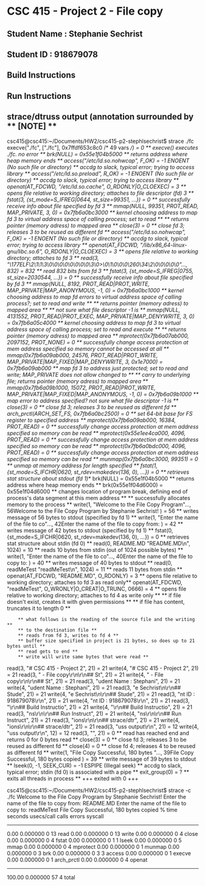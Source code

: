 # CSC 415 - Project 2 - File copy

## Student Name : Stephanie Sechrist

## Student ID   : 918679078

## Build Instructions

## Run Instructions

## strace/dtruss output (annotation surrounded by ** [NOTE] **
csc415@csc415:~/Documents/HW2/csc415-p2-stephlsechrist$ strace ./fc
execve("./fc", ["./fc"], 0x7ffdf653c8c0 /* 49 vars */) = 0
        ** execve() executes ./fc. no error **
brk(NULL)                               = 0x55e1f04b5000
        ** returns address where heap memory ends **
access("/etc/ld.so.nohwcap", F_OK)      = -1 ENOENT (No such file or directory)
        ** accdg to slack, typical error; trying to access library **
access("/etc/ld.so.preload", R_OK)      = -1 ENOENT (No such file or directory)
        ** accdg to slack, typical error; trying to access library **
openat(AT_FDCWD, "/etc/ld.so.cache", O_RDONLY|O_CLOEXEC) = 3
        ** opens file relative to working directory; attaches to file descriptor (fd) 3 **
fstat(3, {st_mode=S_IFREG|0644, st_size=99351, ...}) = 0
        ** successfully receive info about file specified by fd 3 **
mmap(NULL, 99351, PROT_READ, MAP_PRIVATE, 3, 0) = 0x7fb6a0bc3000
        ** kernel choosing address to map fd 3 to virtual address space of calling process; set to read ** 
        ** returns pointer (memory adress) to mapped area **
close(3)                                = 0
        ** close fd 3; releases 3 to be reused as different fd **
access("/etc/ld.so.nohwcap", F_OK)      = -1 ENOENT (No such file or directory)
        ** accdg to slack, typical error; trying to access library **
openat(AT_FDCWD, "/lib/x86_64-linux-gnu/libc.so.6", O_RDONLY|O_CLOEXEC) = 3
        ** opens file relative to working directory; attaches to fd 3 **
read(3, "\177ELF\2\1\1\3\0\0\0\0\0\0\0\0\3\0>\0\1\0\0\0\260\34\2\0\0\0\0\0"..., 832) = 832
        ** read 832 bits from fd 3 **
fstat(3, {st_mode=S_IFREG|0755, st_size=2030544, ...}) = 0
        ** successfully receive info about file specified by fd 3 **
mmap(NULL, 8192, PROT_READ|PROT_WRITE, MAP_PRIVATE|MAP_ANONYMOUS, -1, 0) = 0x7fb6a0bc1000
        ** kernel choosing address to map fd errors to virtual address space of calling process?; set to read and write ** 
        ** returns pointer (memory adress) to mapped area **
        ** not sure what file descriptor -1 is **
mmap(NULL, 4131552, PROT_READ|PROT_EXEC, MAP_PRIVATE|MAP_DENYWRITE, 3, 0) = 0x7fb6a05c4000
        ** kernel choosing address to map fd 3 to virtual address space of calling process; set to read and execute ** 
        ** returns pointer (memory adress) to mapped area **
mprotect(0x7fb6a07ab000, 2097152, PROT_NONE) = 0
        ** successfully change access protection at mem address specified so memory cannot be accessed at all **
mmap(0x7fb6a09ab000, 24576, PROT_READ|PROT_WRITE, MAP_PRIVATE|MAP_FIXED|MAP_DENYWRITE, 3, 0x1e7000) = 0x7fb6a09ab000
        ** map fd 3 to address just protected; set to read and write; MAP_PRIVATE does not allow changed to ** 
        ** carry to underlying file; returns pointer (memory adress) to mapped area **
mmap(0x7fb6a09b1000, 15072, PROT_READ|PROT_WRITE, MAP_PRIVATE|MAP_FIXED|MAP_ANONYMOUS, -1, 0) = 0x7fb6a09b1000
        ** map error to address specified? not sure what file descriptor -1 is **
close(3)                                = 0
        ** close fd 3; releases 3 to be reused as different fd **
arch_prctl(ARCH_SET_FS, 0x7fb6a0bc2500) = 0
        ** set 64-bit base for FS register to specified address **
mprotect(0x7fb6a09ab000, 16384, PROT_READ) = 0
        ** successfully change access protection at mem address specified so memory can be read **
mprotect(0x55e1ee4ca000, 4096, PROT_READ) = 0
        ** successfully change access protection at mem address specified so memory can be read **
mprotect(0x7fb6a0bdc000, 4096, PROT_READ) = 0
        ** successfully change access protection at mem address specified so memory can be read **
munmap(0x7fb6a0bc3000, 99351)           = 0
        ** unmap at memory address for length specified **
fstat(1, {st_mode=S_IFCHR|0620, st_rdev=makedev(136, 0), ...}) = 0
        ** retrieves stat structure about stdout (fd 1)**
brk(NULL)                               = 0x55e1f04b5000
        ** returns address where heap memory ends **
brk(0x55e1f04d6000)                     = 0x55e1f04d6000
        ** changes location of program break, defining end of process's data segment at this mem address **
        ** successfully allocates memory to the process **
write(1, "Welcome to the File Copy Program"..., 56Welcome to the File Copy Program by Stephanie Sechrist!
) = 56
        ** writes message of 56 bytes to stdout (specified by fd 1) **
write(1, "Enter the name of the file to co"..., 42Enter the name of the file to copy from: 
) = 42
        ** writes message of 42 bytes to stdout (specified by fd 1) **
fstat(0, {st_mode=S_IFCHR|0620, st_rdev=makedev(136, 0), ...}) = 0
        ** retrieves stat structure about stdin (fd 0) **
read(0, README.MD
"README.MD\n", 1024)            = 10
        ** reads 10 bytes from stdin (out of 1024 possible bytes) **
write(1, "Enter the name of the file to co"..., 40Enter the name of the file to copy to: 
) = 40
        ** writes message of 40 bytes to stdout **
read(0, readMeTest
"readMeTest\n", 1024)           = 11
        ** reads 11 bytes from stdin **
openat(AT_FDCWD, "README.MD", O_RDONLY) = 3
        ** opens file relative to working directory; attaches to fd 3 as read only**
openat(AT_FDCWD, "readMeTest", O_WRONLY|O_CREAT|O_TRUNC, 0666) = 4
        ** opens file relative to working directory; attaches to fd 4 as write only **
        ** if file doesn't exist, creates it with given permissions **
        ** if file has content, truncates it to length 0 **
        
        ** what follows is the reading of the source file and the writing **
        ** to the destination file **
        ** reads from fd 3, writes to fd 4 **
        ** buffer size specified in project is 21 bytes, so does up to 21 bytes until **
        ** read gets to end **
        ** write will write same bytes that were read **
read(3, "# CSC 415 - Project 2", 21)    = 21
write(4, "# CSC 415 - Project 2", 21)   = 21
read(3, " - File copy\r\n\r\n## St", 21) = 21
write(4, " - File copy\r\n\r\n## St", 21) = 21
read(3, "udent Name : Stephani", 21)    = 21
write(4, "udent Name : Stephani", 21)   = 21
read(3, "e Sechrist\n\r\n## Stude", 21) = 21
write(4, "e Sechrist\n\r\n## Stude", 21) = 21
read(3, "nt ID   : 918679078\r\n", 21)  = 21
write(4, "nt ID   : 918679078\r\n", 21) = 21
read(3, "\r\n## Build Instructio", 21)  = 21
write(4, "\r\n## Build Instructio", 21) = 21
read(3, "ns\r\n\r\n## Run Instruct", 21) = 21
write(4, "ns\r\n\r\n## Run Instruct", 21) = 21
read(3, "ions\r\n\r\n## strace/dtr", 21) = 21
write(4, "ions\r\n\r\n## strace/dtr", 21) = 21
read(3, "uss output\r\n", 21)           = 12
write(4, "uss output\r\n", 12)          = 12
read(3, "", 21)                         = 0
        ** read has reached end and returns 0 for 0 bytes read **
close(3)                                = 0
        ** close fd 3; releases 3 to be reused as different fd **
close(4)                                = 0
        ** close fd 4; releases 4 to be reused as different fd **
write(1, "File Copy Successful, 180 bytes "..., 39File Copy Successful, 180 bytes copied
) = 39
        ** write message of 39 bytes to stdout **
lseek(0, -1, SEEK_CUR)                  = -1 ESPIPE (Illegal seek)
        ** accdg to slack, typical error; stdin (fd 0) is associated with a pipe **
exit_group(0)                           = ?
        ** exits all threads in process **
+++ exited with 0 +++

csc415@csc415:~/Documents/HW2/csc415-p2-stephlsechrist$ strace -c ./fc
Welcome to the File Copy Program by Stephanie Sechrist!
Enter the name of the file to copy from: 
README.MD
Enter the name of the file to copy to: 
readMeTest
File Copy Successful, 180 bytes copied
% time     seconds  usecs/call     calls    errors syscall
------ ----------- ----------- --------- --------- ----------------
  0.00    0.000000           0        13           read
  0.00    0.000000           0        13           write
  0.00    0.000000           0         4           close
  0.00    0.000000           0         4           fstat
  0.00    0.000000           0         1         1 lseek
  0.00    0.000000           0         5           mmap
  0.00    0.000000           0         4           mprotect
  0.00    0.000000           0         1           munmap
  0.00    0.000000           0         3           brk
  0.00    0.000000           0         3         3 access
  0.00    0.000000           0         1           execve
  0.00    0.000000           0         1           arch_prctl
  0.00    0.000000           0         4           openat
------ ----------- ----------- --------- --------- ----------------
100.00    0.000000                    57         4 total


